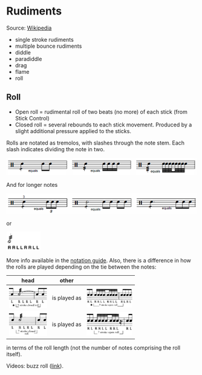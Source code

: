 # Rudiments

Source: [Wikipedia](https://en.wikipedia.org/wiki/Drum_rudiment)

* single stroke rudiments
* multiple bounce rudiments
* diddle
* paradiddle
* drag
* flame
* roll

## Roll

* Open roll = rudimental roll of two beats (no more) of each stick (from Stick Control)
* Closed roll = several rebounds to each stick movement. Produced by a slight additional pressure applied to the sticks.

Rolls are notated as tremolos, with slashes through the note stem. Each slash indicates dividing the note in two.

<img src="../_assets/img/quarter-note-rolls.png" width="650em" />

And for longer notes

<img src="../_assets/img/longer-note-rolls.png" width="650em" />

or

<img src="../_assets/img/6_double_stroke_open_roll.gif" width="90em" />

More info available in the [notation guide](http://web.mit.edu/merolish/Public/drums.pdf). Also, there is a difference in how the rolls are played depending on the tie between the notes:

| head                                                                  | other        |                                                                    |
| --------------------------------------------------------------------- | ------------ | ------------------------------------------------------------------ |
| <img src="../_assets/img/9-stroke-open-buzz-roll.png" width="100em" /> | is played as | <img src="../_assets/img/9-stroke-closed-roll.png" width="120em" /> |
| <img src="../_assets/img/7-stroke-open-buzz-roll.png" width="100em" /> | is played as | <img src="../_assets/img/7-stroke-closed-roll.png" width="120em" /> |

in terms of the roll length (not the number of notes comprising the roll itself).

Videos: buzz roll ([link](https://www.youtube.com/watch?v=kyiZMFSlK6Y)).
